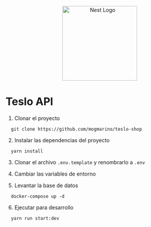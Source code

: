 <p align="center">
  <a href="http://nestjs.com/" target="blank"><img src="https://nestjs.com/img/logo-small.svg" width="200" alt="Nest Logo" /></a>
</p>

# Teslo API

1.  Clonar el proyecto
```
  git clone https://github.com/mogmarino/teslo-shop
```
2.  Instalar las dependencias del proyecto
```
  yarn install
```
3.  Clonar el archivo ```.env.template``` y renombrarlo a ```.env``` 
4.  Cambiar las variables de entorno

5.  Levantar la base de datos

```
  docker-compose up -d
```
6.  Ejecutar para desarrollo
```
  yarn run start:dev
```